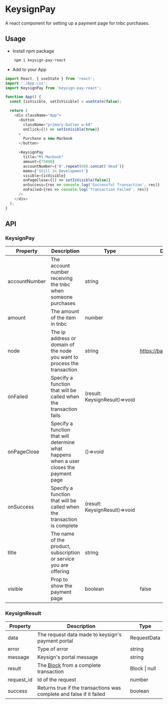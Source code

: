 # KeysignPay

A react component for setting up a payment page for tnbc purchases.

## Usage

- Install npm package

```
    npm i keysign-pay-react
```

- Add to your App

```ts
import React, { useState } from 'react';
import './App.css';
import KeysignPay from 'keysign-pay-react';

function App() {
  const [isVisible, setIsVisible] = useState(false);

  return (
    <div className="App">
      <button
        className="primary-button w-60"
        onClick={() => setIsVisible(true)}
      >
        Purchase a new Macbook
      </button>

      <KeysignPay
        title="M1 Macbook"
        amount={75000}
        accountNumber={'0'.repeat(60).concat('dead')}
        memo={'Still in Development'}
        visible={isVisible}
        onPageClose={() => setIsVisible(false)}
        onSuccess={res => console.log('Successful Transaction', res)}
        onFailed={res => console.log('Transaction Failed', res)}
      />
    </div>
  );
}
```

## API

### KeysignPay

| Property      | Description                                                                             | Type                          | Default                  |
| ------------- | --------------------------------------------------------------------------------------- | ----------------------------- | ------------------------ |
| accountNumber | The account number receiving the tnbc when someone purchases                            | string                        |                          |
| amount        | The amount of the item in tnbc                                                          | number                        |                          |
| node          | The ip address or domain of the node you want to process the transaction                | string                        | https://bank.keysign.app |
| onFailed      | Specify a function that will be called when the transaction fails                       | (result: KeysignResult)=>void |                          |
| onPageClose   | Specify a function that will determine what happens when a user closes the payment page | ()=>void                      |                          |
| onSuccess     | Specify a function that will be called when the transaction is complete                 | (result: KeysignResult)=>void |                          |
| title         | The name of the product, subscription or service you are offering                       | string                        |                          |
| visible       | Prop to show the payment page                                                           | boolean                       | false                    |

### KeysignResult

| Property   | Description                                                                                     | Type          |
| ---------- | ----------------------------------------------------------------------------------------------- | ------------- |
| data       | The request data made to keysign's payment portal                                               | RequestData   |
| error      | Type of error                                                                                   | string        |
| message    | Keysign's portal message                                                                        | string        |
| result     | The [Block](https://developer.thenewboston.com/api/bank-api/blocks) from a complete transaction | Block \| null |  |
| request_id | Id of the request                                                                               | number        |
| success    | Returns true if the transactions was complete and false if it failed                            | boolean       |
